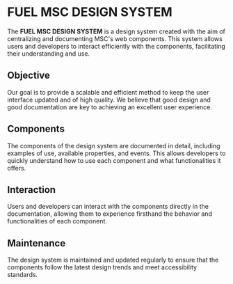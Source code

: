 # FUEL MSC DESIGN SYSTEM

The **FUEL MSC DESIGN SYSTEM** is a design system created with the aim of centralizing and documenting MSC's web components. This system allows users and developers to interact efficiently with the components, facilitating their understanding and use.

## Objective

Our goal is to provide a scalable and efficient method to keep the user interface updated and of high quality. We believe that good design and good documentation are key to achieving an excellent user experience.

## Components

The components of the design system are documented in detail, including examples of use, available properties, and events. This allows developers to quickly understand how to use each component and what functionalities it offers.

## Interaction

Users and developers can interact with the components directly in the documentation, allowing them to experience firsthand the behavior and functionalities of each component.

## Maintenance

The design system is maintained and updated regularly to ensure that the components follow the latest design trends and meet accessibility standards.
